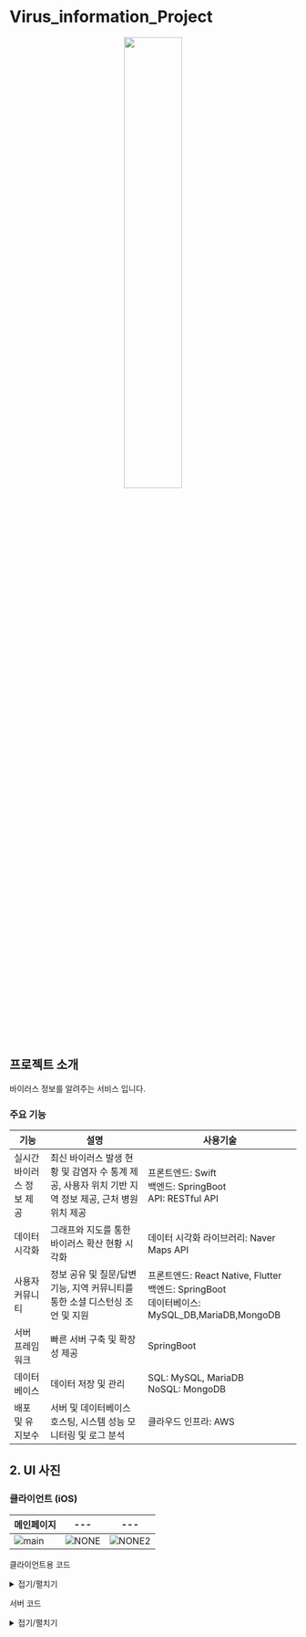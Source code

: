# Virus_information_Project
<div align="center">
  <img style="width:45%; display:block; margin:0 auto;" src="https://github.com/LouiIII3/Social_media_project/assets/119919129/bdb22358-5e84-46e5-abe2-b3d89d1ae400"/>
</div>

## 프로젝트 소개
바이러스 정보를 알려주는 서비스 입니다.


### 주요 기능
| **기능**              | **설명**                                                                                     | **사용기술**                                                                                          |
|-----------------------|----------------------------------------------------------------------------------------------|-------------------------------------------------------------------------------------------------------|
| 실시간 바이러스 정보 제공 | 최신 바이러스 발생 현황 및 감염자 수 통계 제공, 사용자 위치 기반 지역 정보 제공, 근처 병원 위치 제공 | 프론트엔드: Swift <br>백엔드: SpringBoot <br>API: RESTful API  |               |
| 데이터 시각화         | 그래프와 지도를 통한 바이러스 확산 현황 시각화                                                   | 데이터 시각화 라이브러리: Naver Maps API                                            |
| 사용자 커뮤니티       | 정보 공유 및 질문/답변 기능, 지역 커뮤니티를 통한 소셜 디스턴싱 조언 및 지원                       | 프론트엔드: React Native, Flutter<br>백엔드: SpringBoot<br>데이터베이스: MySQL_DB,MariaDB,MongoDB        |
| 서버 프레임워크       | 빠른 서버 구축 및 확장성 제공                                                                   | SpringBoot                                                                          |
| 데이터베이스          | 데이터 저장 및 관리                                                                           | SQL: MySQL, MariaDB<br>NoSQL: MongoDB                                                              |               
| 배포 및 유지보수      | 서버 및 데이터베이스 호스팅, 시스템 성능 모니터링 및 로그 분석 | 클라우드 인프라: AWS|




## 2. UI 사진
### 클라이언트 (iOS)
| 메인페이지 | --- | --- |
|-------|-------|-------|
| ![main](https://github.com/LouiIII3/Virus_information_Project/assets/119919129/ee8cfdae-150b-47d6-ae84-9e1e94c5f8b5) | ![NONE](NULL) | ![NONE2](NULL) |



클라이언트용 코드 <details><summary>접기/펼치기</summary>
### adding Dependency using cocoapods
To integrate NMapsMap into your Xcode project use CocoaPods, specify it in your Podfile:
``` 
# Uncomment the next line to define a global platform for your project
platform :ios, '9.0'

target 'DiseaseTrackerMap' do
  # Comment the next line if you don't want to use dynamic frameworks
  use_frameworks!

  # Pods for DiseaseTrackerMap
  pod 'NMapsMap'

end
```

### import NMapsMap
`import NMapsMap`


### setting marker to show infected persons movements
```swift
    func setMarker(data: [UserRoute]) {
        _ = data.map { route in
            let marker = NMFMarker()
            marker.iconImage = NMF_MARKER_IMAGE_PINK
            marker.position = NMGLatLng(lat: route.latitude, lng: route.longitude)
            marker.mapView = view.mapView
            marker.iconImage = NMFOverlayImage(image: UIImage(systemName: "allergens")!)//NMFOverlayImage(name: "allergens")

            let infoWindow = NMFInfoWindow()
            let dataSource = NMFInfoWindowDefaultTextSource.data()
            dataSource.title = "\(route.identifier)"
            infoWindow.dataSource = dataSource
            infoWindow.open(with: marker)
        }
    }
```

</details>




서버 코드 <details><summary>접기/펼치기</summary>
### Database Field (Total Confirmed Cases Information)
We have information about the total confirmed cases.
``` 
@Entity
@Data
public class Virus {
    @Id
    private Long id;

    // Date
    private LocalDate date;
    // Region
    private String region;
    // Confirmed Case Number
    private int identifier;
    // Whether Recovered
    private boolean recovered;
    // Latitude
    private double latitude;
    // Longitude
    private double longitude;
}
```


</details>


